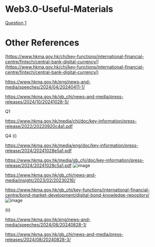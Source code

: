 # Web3.0-Useful-Materials

[Question 1](https://www.hkma.gov.hk/media/chi/doc/key-functions/financial-infrastructure/e-HKD_A_Policy_and_Design_Perspective.pdf)

# Other References
[https://www.hkma.gov.hk/chi/key-functions/international-financial-centre/fintech/central-bank-digital-currency/](https://www.hkma.gov.hk/chi/key-functions/international-financial-centre/fintech/central-bank-digital-currency/)

https://www.hkma.gov.hk/eng/news-and-media/speeches/2024/04/20240411-1/

https://www.hkma.gov.hk/gb_chi/news-and-media/press-releases/2024/10/20241028-5/

Q1

https://www.hkma.gov.hk/media/chi/doc/key-information/press-release/2022/20220920c4a1.pdf

Q4
(i)

https://www.hkma.gov.hk/media/eng/doc/key-information/press-release/2024/20241028e5a1.pdf

https://www.hkma.gov.hk/media/gb_chi/doc/key-information/press-release/2024/20241028c5a1.pdf
![image](https://github.com/user-attachments/assets/043f47b5-a645-4568-a993-6f8d5efccbab)


https://www.hkma.gov.hk/gb_chi/news-and-media/insight/2023/02/20230216/

https://www.hkma.gov.hk/gb_chi/key-functions/international-financial-centre/bond-market-development/digital-bond-knowledge-repository/
![image](https://github.com/user-attachments/assets/4c28caed-9631-421e-9e96-0d592bb3d3e8)

(ii)

https://www.hkma.gov.hk/eng/news-and-media/speeches/2024/08/20240828-1/

https://www.hkma.gov.hk/gb_chi/news-and-media/press-releases/2024/08/20240828-3/



